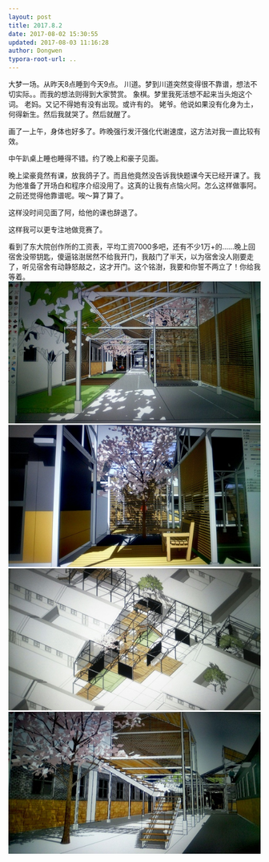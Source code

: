```yaml
---
layout: post
title: 2017.8.2
date: 2017-08-02 15:30:55
updated: 2017-08-03 11:16:28
author: Dongwen
typora-root-url: ..
---
```




大梦一场。从昨天8点睡到今天9点。
川道。梦到川道突然变得很不靠谱，想法不切实际。。而我的想法则得到大家赞赏。
象棋。梦里我死活想不起来当头炮这个词。
老妈。又记不得她有没有出现。或许有的。
姥爷。他说如果没有化身为土，何得新生。然后我就哭了。然后就醒了。

画了一上午，身体也好多了。昨晚强行发汗强化代谢速度，这方法对我一直比较有效。

中午趴桌上睡也睡得不错。约了晚上和豪子见面。

晚上梁豪竟然有课，放我鸽子了。而且他竟然没告诉我快题课今天已经开课了。我为他准备了开场白和程序介绍没用了。这真的让我有点恼火阿。怎么这样做事阿。之前还觉得他靠谱呢。唉～算了算了。

这样没时间见面了阿，给他的课也辞退了。

这样我可以更专注地做竞赛了。

看到了东大院创作所的工资表，平均工资7000多吧，还有不少1万+的……晚上回宿舍没带钥匙，傻逼铭澍居然不给我开门，我敲门了半天，以为宿舍没人刚要走了，听见宿舍有动静怒敲之，这才开门。这个铭澍，我要和你誓不两立了！你给我等着。    ![](/img/in-post/x44422559.jpg)
![](/img/in-post/x44422557.jpg)
![](/img/in-post/x44422556.jpg)
![](/img/in-post/x44422561.jpg)
